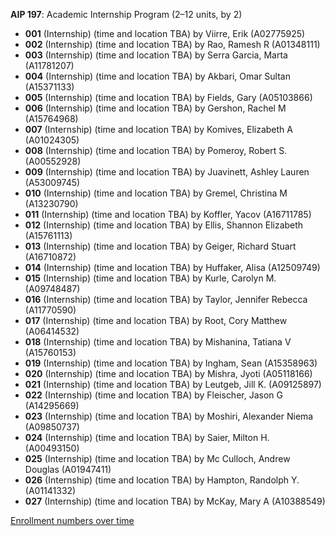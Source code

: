 **AIP 197**: Academic Internship Program (2–12 units, by 2)

- **001** (Internship) (time and location TBA) by Viirre, Erik (A02775925)
- **002** (Internship) (time and location TBA) by Rao, Ramesh R (A01348111)
- **003** (Internship) (time and location TBA) by Serra Garcia, Marta (A11781207)
- **004** (Internship) (time and location TBA) by Akbari, Omar Sultan (A15371133)
- **005** (Internship) (time and location TBA) by Fields, Gary (A05103866)
- **006** (Internship) (time and location TBA) by Gershon, Rachel M (A15764968)
- **007** (Internship) (time and location TBA) by Komives, Elizabeth A (A01024305)
- **008** (Internship) (time and location TBA) by Pomeroy, Robert S. (A00552928)
- **009** (Internship) (time and location TBA) by Juavinett, Ashley Lauren (A53009745)
- **010** (Internship) (time and location TBA) by Gremel, Christina M (A13230790)
- **011** (Internship) (time and location TBA) by Koffler, Yacov (A16711785)
- **012** (Internship) (time and location TBA) by Ellis, Shannon Elizabeth (A15761113)
- **013** (Internship) (time and location TBA) by Geiger, Richard Stuart (A16710872)
- **014** (Internship) (time and location TBA) by Huffaker, Alisa (A12509749)
- **015** (Internship) (time and location TBA) by Kurle, Carolyn M. (A09748487)
- **016** (Internship) (time and location TBA) by Taylor, Jennifer Rebecca (A11770590)
- **017** (Internship) (time and location TBA) by Root, Cory Matthew (A06414532)
- **018** (Internship) (time and location TBA) by Mishanina, Tatiana V (A15760153)
- **019** (Internship) (time and location TBA) by Ingham, Sean (A15358963)
- **020** (Internship) (time and location TBA) by Mishra, Jyoti (A05118166)
- **021** (Internship) (time and location TBA) by Leutgeb, Jill K. (A09125897)
- **022** (Internship) (time and location TBA) by Fleischer, Jason G (A14295669)
- **023** (Internship) (time and location TBA) by Moshiri, Alexander Niema (A09850737)
- **024** (Internship) (time and location TBA) by Saier, Milton H. (A00493150)
- **025** (Internship) (time and location TBA) by Mc Culloch, Andrew Douglas (A01947411)
- **026** (Internship) (time and location TBA) by Hampton, Randolph Y. (A01141332)
- **027** (Internship) (time and location TBA) by McKay, Mary A (A10388549)

[Enrollment numbers over time](./AIP197.tsv)
